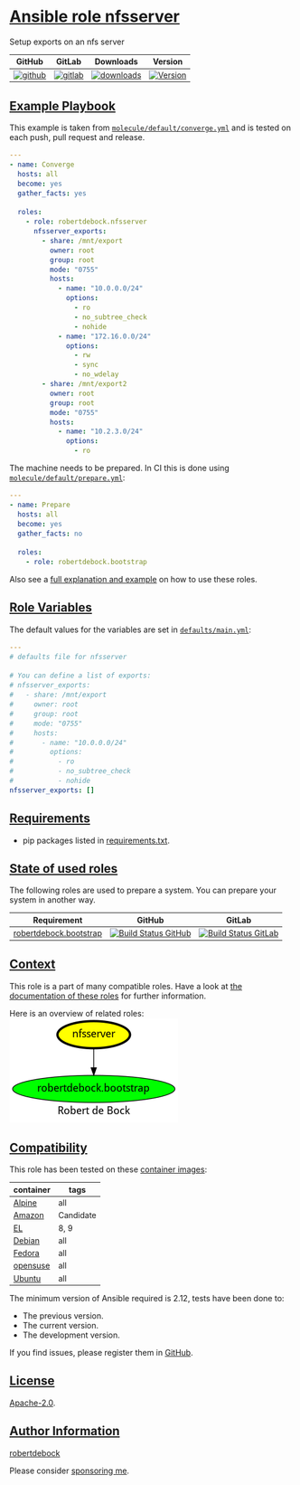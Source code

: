# [Ansible role nfsserver](#nfsserver)

Setup exports on an nfs server

|GitHub|GitLab|Downloads|Version|
|------|------|---------|-------|
|[![github](https://github.com/robertdebock/ansible-role-nfsserver/workflows/Ansible%20Molecule/badge.svg)](https://github.com/robertdebock/ansible-role-nfsserver/actions)|[![gitlab](https://gitlab.com/robertdebock-iac/ansible-role-nfsserver/badges/master/pipeline.svg)](https://gitlab.com/robertdebock-iac/ansible-role-nfsserver)|[![downloads](https://img.shields.io/ansible/role/d/robertdebock/nfsserver)](https://galaxy.ansible.com/robertdebock/nfsserver)|[![Version](https://img.shields.io/github/release/robertdebock/ansible-role-nfsserver.svg)](https://github.com/robertdebock/ansible-role-nfsserver/releases/)|

## [Example Playbook](#example-playbook)

This example is taken from [`molecule/default/converge.yml`](https://github.com/robertdebock/ansible-role-nfsserver/blob/master/molecule/default/converge.yml) and is tested on each push, pull request and release.

```yaml
---
- name: Converge
  hosts: all
  become: yes
  gather_facts: yes

  roles:
    - role: robertdebock.nfsserver
      nfsserver_exports:
        - share: /mnt/export
          owner: root
          group: root
          mode: "0755"
          hosts:
            - name: "10.0.0.0/24"
              options:
                - ro
                - no_subtree_check
                - nohide
            - name: "172.16.0.0/24"
              options:
                - rw
                - sync
                - no_wdelay
        - share: /mnt/export2
          owner: root
          group: root
          mode: "0755"
          hosts:
            - name: "10.2.3.0/24"
              options:
                - ro
```

The machine needs to be prepared. In CI this is done using [`molecule/default/prepare.yml`](https://github.com/robertdebock/ansible-role-nfsserver/blob/master/molecule/default/prepare.yml):

```yaml
---
- name: Prepare
  hosts: all
  become: yes
  gather_facts: no

  roles:
    - role: robertdebock.bootstrap
```

Also see a [full explanation and example](https://robertdebock.nl/how-to-use-these-roles.html) on how to use these roles.

## [Role Variables](#role-variables)

The default values for the variables are set in [`defaults/main.yml`](https://github.com/robertdebock/ansible-role-nfsserver/blob/master/defaults/main.yml):

```yaml
---
# defaults file for nfsserver

# You can define a list of exports:
# nfsserver_exports:
#   - share: /mnt/export
#     owner: root
#     group: root
#     mode: "0755"
#     hosts:
#       - name: "10.0.0.0/24"
#         options:
#           - ro
#           - no_subtree_check
#           - nohide
nfsserver_exports: []
```

## [Requirements](#requirements)

- pip packages listed in [requirements.txt](https://github.com/robertdebock/ansible-role-nfsserver/blob/master/requirements.txt).

## [State of used roles](#state-of-used-roles)

The following roles are used to prepare a system. You can prepare your system in another way.

| Requirement | GitHub | GitLab |
|-------------|--------|--------|
|[robertdebock.bootstrap](https://galaxy.ansible.com/robertdebock/bootstrap)|[![Build Status GitHub](https://github.com/robertdebock/ansible-role-bootstrap/workflows/Ansible%20Molecule/badge.svg)](https://github.com/robertdebock/ansible-role-bootstrap/actions)|[![Build Status GitLab](https://gitlab.com/robertdebock-iac/ansible-role-bootstrap/badges/master/pipeline.svg)](https://gitlab.com/robertdebock-iac/ansible-role-bootstrap)|

## [Context](#context)

This role is a part of many compatible roles. Have a look at [the documentation of these roles](https://robertdebock.nl/) for further information.

Here is an overview of related roles:
![dependencies](https://raw.githubusercontent.com/robertdebock/ansible-role-nfsserver/png/requirements.png "Dependencies")

## [Compatibility](#compatibility)

This role has been tested on these [container images](https://hub.docker.com/u/robertdebock):

|container|tags|
|---------|----|
|[Alpine](https://hub.docker.com/r/robertdebock/alpine)|all|
|[Amazon](https://hub.docker.com/r/robertdebock/amazonlinux)|Candidate|
|[EL](https://hub.docker.com/r/robertdebock/enterpriselinux)|8, 9|
|[Debian](https://hub.docker.com/r/robertdebock/debian)|all|
|[Fedora](https://hub.docker.com/r/robertdebock/fedora)|all|
|[opensuse](https://hub.docker.com/r/robertdebock/opensuse)|all|
|[Ubuntu](https://hub.docker.com/r/robertdebock/ubuntu)|all|

The minimum version of Ansible required is 2.12, tests have been done to:

- The previous version.
- The current version.
- The development version.

If you find issues, please register them in [GitHub](https://github.com/robertdebock/ansible-role-nfsserver/issues).

## [License](#license)

[Apache-2.0](https://github.com/robertdebock/ansible-role-nfsserver/blob/master/LICENSE).

## [Author Information](#author-information)

[robertdebock](https://robertdebock.nl/)

Please consider [sponsoring me](https://github.com/sponsors/robertdebock).
